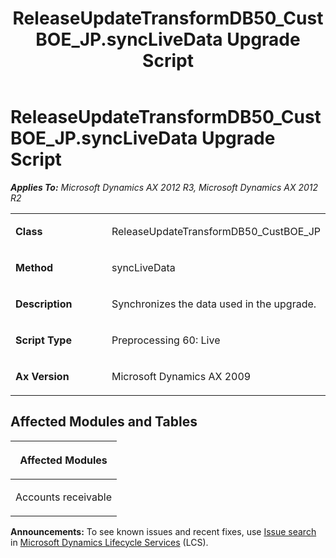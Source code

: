 ﻿---
title: ReleaseUpdateTransformDB50_CustBOE_JP.syncLiveData Upgrade Script
TOCTitle: ReleaseUpdateTransformDB50_CustBOE_JP.syncLiveData Upgrade Script
ms:assetid: 7f442a38-2f01-64e7-9f11-b5332f2e21c8
ms:mtpsurl: https://msdn.microsoft.com/en-us/library/JJ685868(v=AX.60)
ms:contentKeyID: 49709322
ms.date: 05/18/2015
mtps_version: v=AX.60
---

# ReleaseUpdateTransformDB50\_CustBOE\_JP.syncLiveData Upgrade Script 


_**Applies To:** Microsoft Dynamics AX 2012 R3, Microsoft Dynamics AX 2012 R2_

<table>
<colgroup>
<col style="width: 50%" />
<col style="width: 50%" />
</colgroup>
<tbody>
<tr class="odd">
<td><p><strong>Class</strong></p></td>
<td><p>ReleaseUpdateTransformDB50_CustBOE_JP</p></td>
</tr>
<tr class="even">
<td><p><strong>Method</strong></p></td>
<td><p>syncLiveData</p></td>
</tr>
<tr class="odd">
<td><p><strong>Description</strong></p></td>
<td><p>Synchronizes the data used in the upgrade.</p></td>
</tr>
<tr class="even">
<td><p><strong>Script Type</strong></p></td>
<td><p>Preprocessing 60: Live</p></td>
</tr>
<tr class="odd">
<td><p><strong>Ax Version</strong></p></td>
<td><p>Microsoft Dynamics AX 2009</p></td>
</tr>
</tbody>
</table>


## Affected Modules and Tables

<table>
<colgroup>
<col style="width: 100%" />
</colgroup>
<thead>
<tr class="header">
<th><p>Affected Modules</p></th>
</tr>
</thead>
<tbody>
<tr class="odd">
<td><p>Accounts receivable</p></td>
</tr>
</tbody>
</table>

  
**Announcements:** To see known issues and recent fixes, use [Issue search](http://go.microsoft.com/fwlink/?linkid=389258) in [Microsoft Dynamics Lifecycle Services](http://go.microsoft.com/fwlink/?linkid=306505) (LCS).

